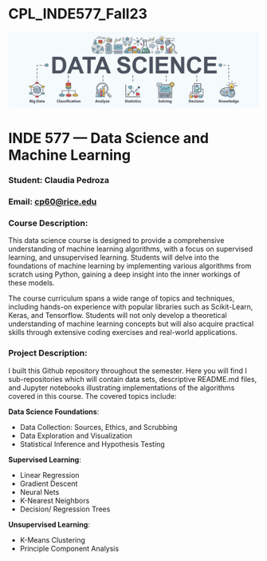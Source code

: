 # CPL_INDE577_Fall23
 
![image](image.png)

 # INDE 577 — Data Science and Machine Learning

### Student: Claudia Pedroza

### Email: cp60@rice.edu

### Course Description: 
This data science course is designed to provide a comprehensive understanding of machine learning algorithms, with a focus on supervised learning, and unsupervised learning. Students will delve into the foundations of machine learning by implementing various algorithms from scratch using Python, gaining a deep insight into the inner workings of these models.

The course curriculum spans a wide range of topics and techniques, including hands-on experience with popular libraries such as Scikit-Learn, Keras, and Tensorflow. Students will not only develop a theoretical understanding of machine learning concepts but will also acquire practical skills through extensive coding exercises and real-world applications.

### Project Description: 
I built this Github repository throughout the semester. Here you will find I sub-repositories which will contain data sets, descriptive README.md files, and Jupyter notebooks illustrating implementations of the algorithms covered in this course. The covered topics include:

 **Data Science Foundations**:
  * Data Collection: Sources, Ethics, and Scrubbing
  * Data Exploration and Visualization
  * Statistical Inference and Hypothesis Testing

 **Supervised Learning**:
  * Linear Regression
  * Gradient Descent
  * Neural Nets
  * K-Nearest Neighbors
  * Decision/ Regression Trees

 **Unsupervised Learning**:
  * K-Means Clustering
  * Principle Component Analysis
